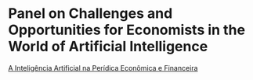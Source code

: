 # Panel on Challenges and Opportunities for Economists in the World of Artificial Intelligence

[A Inteligência Artificial na Perídica Econômica e Financeira](ai-economic-court-expertise.md)
